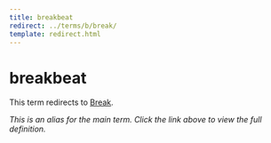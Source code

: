 ```yaml
---
title: breakbeat
redirect: ../terms/b/break/
template: redirect.html
---
```


# breakbeat

This term redirects to [Break](../terms/b/break/).

*This is an alias for the main term. Click the link above to view the full definition.*
